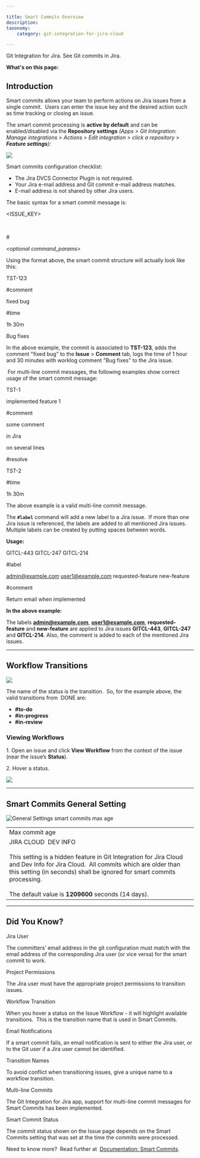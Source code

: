 ```yaml
---

title: Smart Commits Overview
description:
taxonomy:
    category: git-integration-for-jira-cloud

---
```



Git Integration for Jira. See Git commits in Jira.

**What's on this page:**

## **Introduction**

Smart commits allows your team to perform actions on Jira issues from a single commit.  Users can enter the issue key and the desired action such as time tracking or closing an issue.

The smart commit processing is **active by default** and can be enabled/disabled via the **Repository settings** _(Apps > Git Integration: Manage integrations > Actions > Edit integration > click a repository > **Feature settings**)_:

![](https://bigbrassband.atlassian.net/wiki/download/attachments/109314182/gitcloud-edit-repo-feature-cfg-sel.png?version=1&modificationDate=1650363840596&cacheVersion=1&api=v2)

Smart commits configuration checklist:

*   The Jira DVCS Connector Plugin is not required.
*   Your Jira e-mail address and Git commit e-mail address matches.
*   E-mail address is not shared by other Jira users.

The basic syntax for a smart commit message is:

<ISSUE\_KEY> 

_<ignored text>_ 

#<command> 

_<optional command\_params>_



Using the format above, the smart commit structure will actually look like this:

TST-123 

#comment 

fixed bug 

#time 

1h 30m 

Bug fixes 



In the above example, the commit is associated to **TST-123**, adds the comment "fixed bug" to the **Issue** > **Comment** tab, logs the time of 1 hour and 30 minutes with worklog comment "Bug fixes" to the Jira issue.

 For multi-line commit messages, the following examples show correct usage of the smart commit message:

TST-1 

implemented feature 1



#comment 

some comment



in Jira



on several lines



#resolve



TST-2 

#time 

1h 30m 



The above example is a valid multi-line commit message.

The **`#label`** command will add a new label to a Jira issue.  If more than one Jira issue is referenced, the labels are added to all mentioned Jira issues.  Multiple labels can be created by putting spaces between words.

**Usage:**

GITCL-443 GITCL-247 GITCL-214 

#label 

admin@example.com user1@example.com requested-feature new-feature 

#comment 

Return email when implemented



**In the above example:** 

The labels **admin@example.com**, **user1@example.com**, **requested-feature** and **new-feature** are applied to Jira issues **GITCL-443**, **GITCL-247** and **GITCL-214**. Also, the comment is added to each of the mentioned Jira issues.





* * *



## **Workflow Transitions**

![](https://bigbrassband.com/docimgs/jira-simple-workflow-144.png)

The name of the status is the transition.  So, for the example above, the valid transitions from  DONE are:

*   **#to-do**
*   **#in-progress**
*   **#in-review**



### **Viewing Workflows**

1. Open an issue and click **View Workflow** from the context of the issue (near the issue’s **Status**).

2\. Hover a status.

![](https://bigbrassband.com/docimgs/jira-workflow-hover.png)



* * *

## **Smart Commits General Setting**



![General Settings smart commits max age](https://bigbrassband.com/docimgs/gen-cfg-smart-commits-max-age.png)

|     |
| --- |
| Max commit age |
| JIRA CLOUD  DEV INFO<br><br>This setting is a hidden feature in Git Integration for Jira Cloud and Dev Info for Jira Cloud.  All commits which are older than this setting (in seconds) shall be ignored for smart commits processing.<br><br>The default value is **1209600** seconds (14 days). |



* * *



## **Did You Know?**





Jira User

The committers’ email address in the git configuration must match with the email address of the corresponding Jira user (or vice versa) for the smart commit to work.



Project Permissions

The Jira user must have the appropriate project permissions to transition issues.



Workflow Transition

When you hover a status on the Issue Workflow - it will highlight available transitions.  This is the transition name that is used in Smart Commits.



Email Notifications

If a smart commit fails, an email notification is sent to either the Jira user, or to the Git user if a Jira user cannot be identified.



Transition Names

To avoid conflict when transitioning issues, give a unique name to a workflow transition.



Multi-line Commits

The Git Integration for Jira app, support for multi-line commit messages for Smart Commits has been implemented.



Smart Commit Status

The commit status shown on the Issue page depends on the Smart Commits setting that was set at the time the commits were processed.

Need to know more?  Read further at  [Documentation: Smart Commits](/git-integration-for-jira-cloud/Smart-commits).